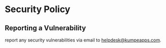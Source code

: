 # Security Policy

## Reporting a Vulnerability

report any security vulnerabilities via email to helpdesk@kumpeapps.com.
